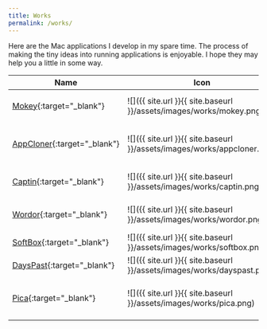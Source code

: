 ```yaml
---
title: Works
permalink: /works/
---
```


Here are the Mac applications I develop in my spare time. The process of making the tiny ideas into running applications is enjoyable. I hope they may help you a little in some way.

Name | Icon | Description
--- | --- | ---
[Mokey](http://mokey.strikingly.com/){:target="_blank"} | ![]({{ site.url }}{{ site.baseurl }}/assets/images/works/mokey.png) | Visualize Mac shortcuts.
[AppCloner](http://appcloner.strikingly.com/){:target="_blank"} | ![]({{ site.url }}{{ site.baseurl }}/assets/images/works/appcloner.png) | Run multiple instances of Mac app.
[Captin](http://captin.strikingly.com/){:target="_blank"} | ![]({{ site.url }}{{ site.baseurl }}/assets/images/works/captin.png) | Show Mac caps lock status.
[Wordor](http://wordor.strikingly.com/){:target="_blank"} | ![]({{ site.url }}{{ site.baseurl }}/assets/images/works/wordor.png) | English word speller.
[SoftBox](http://softbox.strikingly.com/){:target="_blank"} | ![]({{ site.url }}{{ site.baseurl }}/assets/images/works/softbox.png) | Use Mac as a soft box.
[DaysPast](http://dayspast.strikingly.com/){:target="_blank"} | ![]({{ site.url }}{{ site.baseurl }}/assets/images/works/dayspast.png) | Days past notifier.
[Pica](http://pica.strikingly.com/){:target="_blank"} | ![]({{ site.url }}{{ site.baseurl }}/assets/images/works/pica.png) | A stockbook for your Mac icons.

